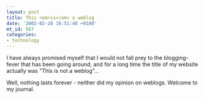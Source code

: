 ```yaml
---
layout: post
title: This <em>is</em> a weblog
date: '2002-02-20 16:51:48 +0100'
mt_id: 567
categories:
- technology
---
```

I have always promised myself that I would not fall prey to the blogging-fever that has been going around, and for a long time the title of my website actually was "This is not a weblog"...

Well, nothing lasts forever - neither did my opinion on weblogs. Welcome to my journal.
